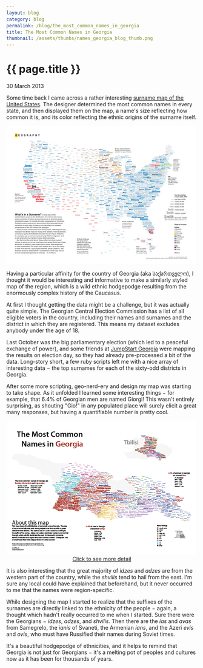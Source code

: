 ```yaml
---
layout: blog
category: blog
permalink: /blog/the_most_common_names_in_georgia
title: The Most Common Names in Georgia
thumbnail: /assets/thumbs/names_georgia_blog_thumb.png
---
```


{{ page.title }}
================
<span class="postdate">30 March 2013</span>

Some time back I came across a rather interesting <a href="http://spatialanalysis.co.uk/2011/01/whats-in-a-surname/" target="blank">surname map of the United States</a>. The designer determined the most common names in every state, and then displayed them on the map, a name's size reflecting how common it is, and its color reflecting the ethnic origins of the surname itself.

<a href="http://spatialanalysis.co.uk/2011/01/whats-in-a-surname/" target="blank"><img src="/assets/images/georgia_name_map/surnames_usa.jpg" width="500" alt="USA Surname Map" /></a>

Having a particular affinity for the country of Georgia (aka <span class="smaller">საქართველო</span>), I thought it would be interesting and informative to make a similarly styled map of the region, which is a wild ethnic hodgepodge resulting from the enormously complex history of the Caucasus.

At first I thought getting the data might be a challenge, but it was actually quite simple. The Georgian Central Election Commission has a list of all eligible voters in the country, including their names and surnames and the district in which they are registered. This means my dataset excludes anybody under the age of 18.

Last October was the big parliamentary election (which led to a peaceful exchange of power), and some friends at <a href="http://jumpstart.ge" target="blank">JumpStart Georgia</a> were mapping the results on election day, so they had already pre-processed a bit of the data. Long-story short, a few ruby scripts left me with a nice array of interesting data &#8722; the top surnames for each of the sixty-odd districts in Georgia.

After some more scripting, geo-nerd-ery and design my map was starting to take shape. As it unfolded I learned some interesting things &#8722; for example, that 6.4% of Georgian men are named Giorgi! This wasn't entirely surprising, as shouting "Gio!" in any populated place will surely elicit a great many responses, but having a quantifiable number is pretty cool.

<center>
<a href="{{ site.baseurl }}/projects/the-most-common-names-in-georgia"><img src="/assets/images/georgia_name_map/Georgia_Name_Map_small.png" width="500" alt="The Most Common Names in Georgia" />
Click to see more detail</a></center>

It is also interesting that the great majority of <i>idzes</i> and <i>adzes</i> are from the western part of the country, while the <i>shvilis</i> tend to hail from the east. I'm sure any local could have explained that beforehand, but it never occurred to me that the names were region-specific.

While designing the map I started to realize that the suffixes of the surnames are directly linked to the ethnicity of the people &#8722; again, a thought which hadn't really occurred to me when I started. Sure there were the Georgians &#8722; <i>idzes</i>, <i>adzes</i>, and <i>shvilis</i>. Then there are the <i>ias</i> and <i>avas</i> from Samegrelo, the <i>ianis</i> of Svaneti, the Armenian <i>ians</i>, and the Azeri <i>evis</i> and <i>ovis</i>, who must have Russified their names during Soviet times.

It's a beautiful hodgepodge of ethnicities, and it helps to remind that Georgia is not just for Georgians &#8722; it's a melting pot of peoples and cultures now as it has been for thousands of years.









